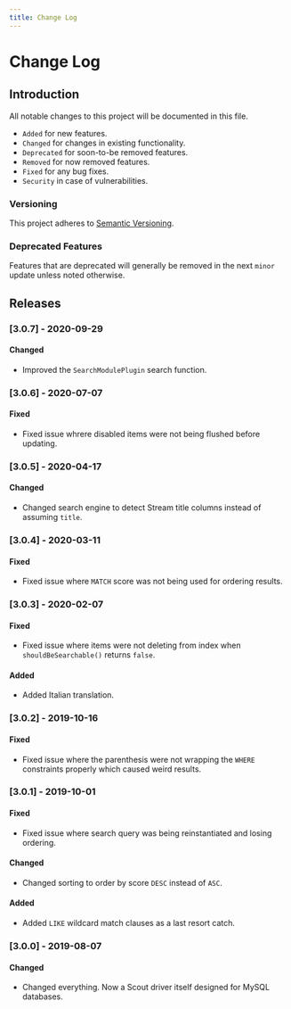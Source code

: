 ```yaml
---
title: Change Log
---
```


# Change Log

<div class="documentation__toc"></div>

## Introduction

All notable changes to this project will be documented in this file.

- `Added` for new features.
- `Changed` for changes in existing functionality.
- `Deprecated` for soon-to-be removed features.
- `Removed` for now removed features.
- `Fixed` for any bug fixes.
- `Security` in case of vulnerabilities.

### Versioning

This project adheres to [Semantic Versioning](https://semver.org/spec/v2.0.0.html).

### Deprecated Features

Features that are deprecated will generally be removed in the next `minor` update unless noted otherwise.

## Releases

### [3.0.7] - 2020-09-29
#### Changed
- Improved the `SearchModulePlugin` search function.


### [3.0.6] - 2020-07-07
#### Fixed
- Fixed issue whrere disabled items were not being flushed before updating.


### [3.0.5] - 2020-04-17
#### Changed
- Changed search engine to detect Stream title columns instead of assuming `title`.


### [3.0.4] - 2020-03-11
#### Fixed
- Fixed issue where `MATCH` score was not being used for ordering results.


### [3.0.3] - 2020-02-07
#### Fixed
- Fixed issue where items were not deleting from index when `shouldBeSearchable()` returns `false`.

#### Added
- Added Italian translation.


### [3.0.2] - 2019-10-16
#### Fixed
- Fixed issue where the parenthesis were not wrapping the `WHERE` constraints properly which caused weird results. 


### [3.0.1] - 2019-10-01
#### Fixed
- Fixed issue where search query was being reinstantiated and losing ordering.

#### Changed
- Changed sorting to order by score `DESC` instead of `ASC`. 

#### Added
- Added `LIKE` wildcard match clauses as a last resort catch.

### [3.0.0] - 2019-08-07
#### Changed
- Changed everything. Now a Scout driver itself designed for MySQL databases. 
